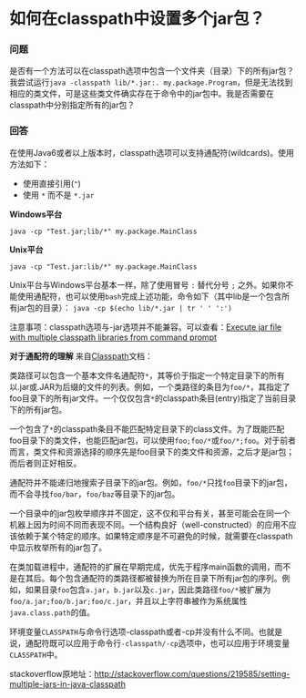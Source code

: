 # 如何在classpath中设置多个jar包？

### 问题
是否有一个方法可以在classpath选项中包含一个文件夹（目录）下的所有jar包？
我尝试运行`java -classpath lib/*.jar:. my.package.Program`，但是无法找到相应的类文件，可是这些类文件确实存在于命令中的jar包中。我是否需要在classpath中分别指定所有的jar包？

### 回答
在使用Java6或者以上版本时，classpath选项可以支持通配符(wildcards)。使用方法如下：

* 使用直接引用(`"`)
* 使用 `*` 而不是 `*.jar`

**Windows平台**

`java -cp "Test.jar;lib/*" my.package.MainClass`

**Unix平台**

`java -cp "Test.jar:lib/*" my.package.MainClass`

Unix平台与Windows平台基本一样，除了使用冒号 `:` 替代分号 `;` 之外。如果你不能使用通配符，也可以使用`bash`完成上述功能，命令如下（其中lib是一个包含所有jar包的目录）：
`java -cp $(echo lib/*.jar | tr ' ' ':')`

注意事项：classpath选项与-jar选项并不能兼容。可以查看：[Execute jar file with multiple classpath libraries from command prompt](http://stackoverflow.com/questions/13018100/execute-jar-file-with-multiple-classpath-libraries-from-command-prompt)

**对于通配符的理解**
来自[Classpath](http://java.sun.com/javase/6/docs/technotes/tools/windows/classpath.html)文档：

类路径可以包含一个基本文件名通配符`*`，其等价于指定一个特定目录下的所有以.jar或.JAR为后缀的文件的列表。例如，一个类路径的条目为`foo/*`，其指定了foo目录下的所有jar文件。一个仅仅包含`*`的classpath条目(entry)指定了当前目录下的所有jar包。

一个包含了`*`的classpath条目不能匹配特定目录下的class文件。为了既能匹配foo目录下的类文件，也能匹配jar包，可以使用`foo;foo/*`或`foo/*;foo`。对于前者而言，类文件和资源选择的顺序先是foo目录下的类文件和资源，之后才是jar包；而后者则正好相反。

通配符并不能递归地搜索子目录下的jar包。例如，`foo/*`只找`foo`目录下的jar包，而不会寻找`foo/bar`，`foo/baz`等目录下的jar包。

一个目录中的jar包枚举顺序并不固定，这不仅和平台有关，甚至可能会在同一个机器上因为时间不同而表现不同。一个结构良好（well-constructed）的应用不应该依赖于某个特定的顺序。如果特定顺序是不可避免的时候，就需要在classpath中显示枚举所有的jar包了。

在类加载进程中，通配符的扩展在早期完成，优先于程序main函数的调用，而不是在其后。每个包含通配符的类路径都被替换为所在目录下所有jar包的序列。例如，如果目录`foo`包含`a.jar`，`b.jar`以及`c.jar`，因此类路径`foo/*`被扩展为`foo/a.jar;foo/b.jar;foo/c.jar`，并且以上字符串被作为系统属性`java.class.path`的值。

环境变量`CLASSPATH`与命令行选项-classpath或者-cp并没有什么不同。也就是说，通配符既可以应用于命令行`-classpath/-cp`选项中，也可以应用于环境变量`CLASSPATH`中。

stackoverflow原地址：<http://stackoverflow.com/questions/219585/setting-multiple-jars-in-java-classpath>
